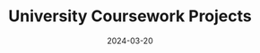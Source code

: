 ---
layout: "list"
main-section: true
coverimage: ../assets/category_university_coursework_1712444145055_0.jpg
hidemeta: true
title: University Coursework Projects
tags:
categories:
date: 2024-03-20
lastMod: 2024-04-07
---